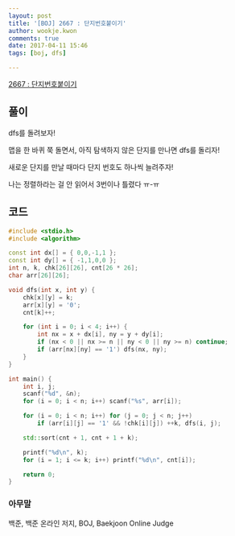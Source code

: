 ```yaml
---
layout: post
title: '[BOJ] 2667 : 단지번호붙이기'
author: wookje.kwon
comments: true
date: 2017-04-11 15:46
tags: [boj, dfs]

---
```


[2667 : 단지번호붙이기](https://www.acmicpc.net/problem/2667)

## 풀이

dfs를 돌려보자!

맵을 한 바퀴 쭉 돌면서, 아직 탐색하지 않은 단지를 만나면 dfs를 돌리자!

새로운 단지를 만날 때마다 단지 번호도 하나씩 늘려주자!

나는 정렬하라는 걸 안 읽어서 3번이나 틀렸다 ㅠ-ㅠ

## 코드

```cpp
#include <stdio.h>
#include <algorithm>

const int dx[] = { 0,0,-1,1 };
const int dy[] = { -1,1,0,0 };
int n, k, chk[26][26], cnt[26 * 26];
char arr[26][26];

void dfs(int x, int y) {
	chk[x][y] = k;
	arr[x][y] = '0';
	cnt[k]++;

	for (int i = 0; i < 4; i++) {
		int nx = x + dx[i], ny = y + dy[i];
		if (nx < 0 || nx >= n || ny < 0 || ny >= n) continue;
		if (arr[nx][ny] == '1') dfs(nx, ny);
	}
}

int main() {
	int i, j;
	scanf("%d", &n);
	for (i = 0; i < n; i++) scanf("%s", arr[i]);

	for (i = 0; i < n; i++) for (j = 0; j < n; j++)
		if (arr[i][j] == '1' && !chk[i][j]) ++k, dfs(i, j);

	std::sort(cnt + 1, cnt + 1 + k);

	printf("%d\n", k);
	for (i = 1; i <= k; i++) printf("%d\n", cnt[i]);

	return 0;
}
```

### 아무말  
백준, 백준 온라인 저지, BOJ, Baekjoon Online Judge
